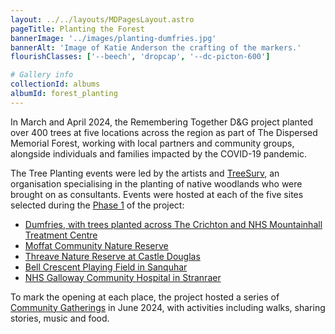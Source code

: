 ```yaml
---
layout: ../../layouts/MDPagesLayout.astro
pageTitle: Planting the Forest
bannerImage: '../images/planting-dumfries.jpg'
bannerAlt: 'Image of Katie Anderson the crafting of the markers.'
flourishClasses: ['--beech', 'dropcap', '--dc-picton-600']

# Gallery info
collectionId: albums
albumId: forest_planting
---
```


In March and April 2024, the Remembering Together D&G project planted over 400 trees at five locations across the region as part of The Dispersed Memorial Forest, working with local partners and community groups, alongside individuals and families impacted by the COVID-19 pandemic.

The Tree Planting events were led by the artists and <a href="https://www.treesurv.co.uk/">TreeSurv</a>, an organisation specialising in the planting of native woodlands who were brought on as consultants. Events were hosted at each of the five sites selected during the <a href="./phase-1">Phase 1</a> of the project:

- <a href="../events/dumfries">Dumfries, with trees planted across The Crichton and NHS Mountainhall Treatment Centre</a>
- <a href="../events/moffat">Moffat Community Nature Reserve</a>
- <a href="../events/castle-douglas">Threave Nature Reserve at Castle Douglas</a>
- <a href="../events/sanquhar">Bell Crescent Playing Field in Sanquhar</a>
- <a href="../events/stranraer">NHS Galloway Community Hospital in Stranraer</a>

To mark the opening at each place, the project hosted a series of <a href="../events/">Community Gatherings</a> in June 2024, with activities including walks, sharing stories, music and food.

